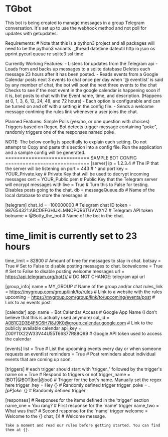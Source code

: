 # TGbot

This bot is being created to manage messages in a group Telegram conversation.
It's set up to use the webhook method and not poll for updates with getupdates.

Requirements: # Note that this is a python3 project and all packages will need
                to be the python3 variants.
    _thread
    datetime
    dateutil
    http
    io
    json
    os
    pprint
    pycurl
    queue
    re
    sqlite3
    ssl
    time


Currently Working Features:
    - Listens for updates from the Telegram api
    - Loads from and backs up messages to a sqlite database
        Deletes each message 23 hours after it has been posted.
    - Reads events from a Google Calendar
        posts next 3 events to chat once per day
        when '@<telegram-botname> eventlist' is said by any member of chat,
            the bot will post the next three events to the chat
        Checks to see if the next event in the google calendar is happening soon
            if it is, bot posts to chat with the Event name, time, and
            description. (Happens at 0, 1, 3, 6, 12, 24, 48, and 72 hours)
    - Each option is configurable and can be turned on and off with a setting in
        the config file.
    - Sends a welcome message contining the rules link whenever a user joins the
        chat.

Planned Features:
    Simple Polls (yes/no, or one question with choices)
    Triggers based on Regex.
        Bot detects trigger message containing "poke", randomly triggers one of
        the responses named poke_<number>


NOTE: The below config is specifially to explain each setting. Do not attempt to
Copy and paste this section into a config file. Run the application and a sample
config will be generated.
=============================  SAMPLE BOT CONFIG  =============================
[server]
ip = 1.2.3.4   # The IP that the server will be listening on
port = 443    #       ^ and port
key = YOUR_Private.key  # Private Key that will be used to decrypt incoming messages
cert = YOUR_Public.pem  # Public Key that the Telegram server will encrypt messages with
live = True  # Turn this to False for testing. Disables posts going to the chat.
db = messageQueue.db  # Name of the local database to store the messages in.

[telegram]
chat_id = -100000000  # Telegram chat ID
token = 987654321:ABCDEFGHIJKLMNOPQRSTUVWXYZ  # Telegram API token
botname = @Botty_the_bot  # Name of the bot in the chat.
# time_limit is currently set to 23 hours
time_limit = 82800  # Amount of time for messages to stay in chat.
botsay = True  # Set to False to disable posting messages to chat.
botwelcome = True  # Set to False to disable posting welcome messages
url = https://api.telegram.org/bot{}/  # DO NOT CHANGE: telegram api url

[group_info]
name = MY_GROUP  # Name of the group and/or chat
rules_link = https://mygroup.com/group/link/to/rules  # Link to a website with the rules
upcoming = https://mygroup.com/group/link/to/upcoming/events/post  # Link to an events post

[calendar]
app_name = Bot Calendar Access  # Google App Name (I don't believe that this is actually used anymore)
cal_id = A0B1C2D3E4F5G6H7I8J9K0@group.calendar.google.com  # Link to the publicly available calendar
api_key = Z00Y11X22W33V44U55T66S77R88Q99  # Google API token used to access the calendar

[events]
list = True  # List the upcoming events every day or when someone requests an eventlist
reminders = True  # Post reminders about individual events that are coming up soon.

[triggers] # each trigger should start with 'trigger_' followed by the trigger's name
on = True  # Respond to triggers or not
trigger_name = (BOT|@BOT|bot|@bot)    # Trigger for the bot's name. Manually set the regex here
trigger_hey = Hey {}        # Randomly defined trigger
trigger_poke = .*[pP]oke.* {}  # Randomly defined trigger

[responses]  # Responses for the items defined in the 'trigger' section
name_one = You rang?  # First response for the 'name' trigger
name_two = What was that?  # Second response for the 'name' trigger
welcome = Welcome to the {} chat, {}!  # Welcome message.

    Take a moment and read our rules before getting started. You can find them at {}.

